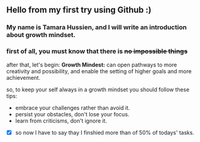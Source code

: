 ## Hello from my first try using Github :)
### My name is Tamara Hussien, and I will write an introduction about growth mindset.
### first of all, you must know that there is **~~no impossible things~~**
after that,  let's begin:
**Growth Mindest:** can open pathways to more creativity and possibility, and enable the setting of higher goals and more achievement. 

so, to keep your self always in a growth mindset you should follow these tips:
- embrace your challenges rather than avoid it. 
- persist your obstacles, don't lose your focus.
- learn from criticisms, don't ignore it.

- [x] so now I have to say thay I finshied more than of 50% of todays' tasks. 

